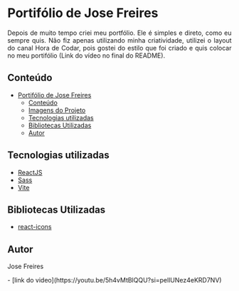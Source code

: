 # Portifólio de Jose Freires

<p style="text-align: justify">
Depois de muito tempo criei meu portfólio. Ele é simples e direto, como eu sempre quis. Não fiz apenas utilizando minha criatividade, 
utilizei o layout do canal Hora de Codar, pois gostei do estilo que foi criado e quis colocar no meu portifólio (Link do vídeo no final do README).
</p>


## Conteúdo
- [Portifólio de Jose Freires](#portifólio-de-jose-freires)
  - [Conteúdo](#conteúdo)
  - [Imagens do Projeto](#imagens-do-projeto)
  - [Tecnologias utilizadas](#tecnologias-utilizadas)
  - [Bibliotecas Utilizadas](#bibliotecas-utilizadas)
  - [Autor](#autor)

## Tecnologias utilizadas

- [ReactJS](https://pt-br.reactjs.org/)
- [Sass](https://sass-lang.com)
- [Vite](https://vite.dev)


## Bibliotecas Utilizadas
- [react-icons](https://react-icons.github.io/react-icons/)

## Autor

<p>Jose Freires</p>
- [link do video](https://youtu.be/5h4vMtBlQQU?si=pellUNez4eKRD7NV)



